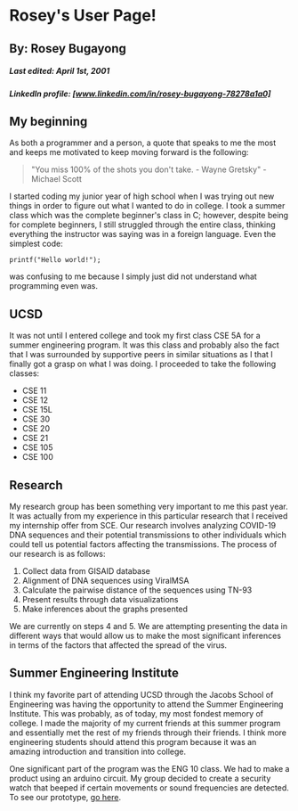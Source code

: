 # Rosey's User Page!

## By: Rosey Bugayong

##### Last edited: _April 1st, 2001_

##### LinkedIn profile: [www.linkedin.com/in/rosey-bugayong-78278a1a0]

## My beginning

As both a programmer and a person, a quote that speaks to me the most and keeps me motivated to keep moving forward is the following:

> "You miss 100% of the shots you don't take. - Wayne Gretsky" - Michael Scott

I started coding my junior year of high school when I was trying out new things in order to figure out what I wanted to do in college. I took a summer class which was the complete beginner's class in C; however, despite being for complete beginners, I still struggled through the entire class, thinking everything the instructor was saying was in a foreign language. Even the simplest code:

`printf("Hello world!");`

was confusing to me because I simply just did not understand what programming even was.

## UCSD

It was not until I entered college and took my first class CSE 5A for a summer engineering program. It was this class and probably also the fact that I was surrounded by supportive peers in similar situations as I that I finally got a grasp on what I was doing. I proceeded to take the following classes:

- CSE 11
- CSE 12
- CSE 15L
- CSE 30
- CSE 20
- CSE 21
- CSE 105
- CSE 100

## Research

My research group has been something very important to me this past year. It was actually from my experience in this particular research that I received my internship offer from SCE. Our research involves analyzing COVID-19 DNA sequences and their potential transmissions to other individuals which could tell us potential factors affecting the transmissions. The process of our research is as follows:

1. Collect data from GISAID database
2. Alignment of DNA sequences using ViralMSA
3. Calculate the pairwise distance of the sequences using TN-93
4. Present results through data visualizations
5. Make inferences about the graphs presented

We are currently on steps 4 and 5. We are attempting presenting the data in different ways that would allow us to make the most significant inferences in terms of the factors that affected the spread of the virus.

## Summer Engineering Institute

I think my favorite part of attending UCSD through the Jacobs School of Engineering was having the opportunity to attend the Summer Engineering Institute. This was probably, as of today, my most fondest memory of college. I made the majority of my current friends at this summer program and essentially met the rest of my friends through their friends. I think more engineering students should attend this program because it was an amazing introduction and transition into college.

One significant part of the program was the ENG 10 class. We had to make a product using an arduino circuit. My group decided to create a security watch that beeped if certain movements or sound frequencies are detected. To see our prototype, [go here](/SEI_images).
